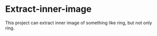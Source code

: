 # Extract-inner-image
This project can extract inner image of something like ring, but not only ring.
